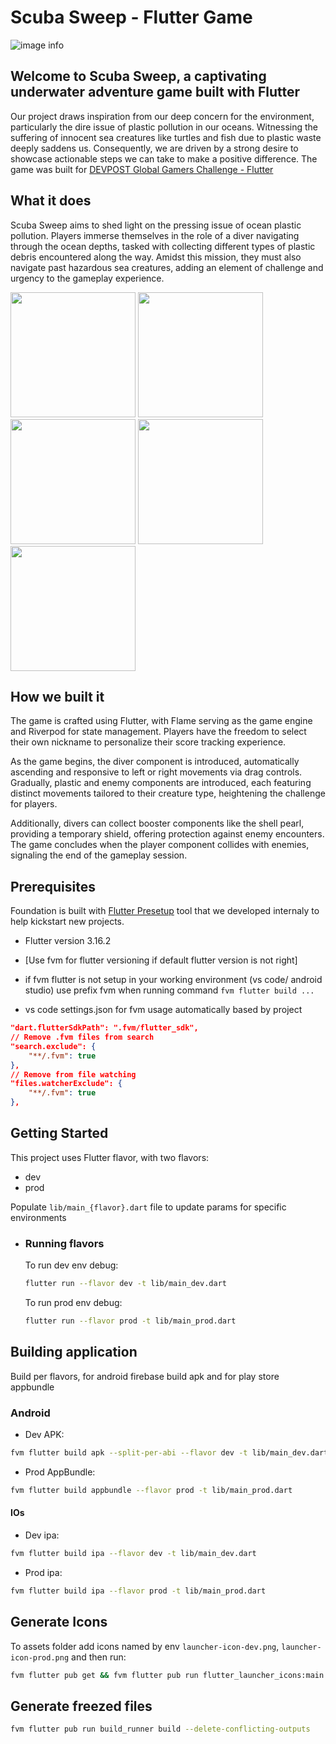 # Scuba Sweep - Flutter Game

![image info](https://github.com/QEDteam/scuba-sweep/assets/30495155/627c1dfe-8e15-471f-92a0-ec98703995c4)

## Welcome to Scuba Sweep, a captivating underwater adventure game built with Flutter

Our project draws inspiration from our deep concern for the environment, particularly the dire issue of plastic pollution in our oceans. Witnessing the suffering of innocent sea creatures like turtles and fish due to plastic waste deeply saddens us. Consequently, we are driven by a strong desire to showcase actionable steps we can take to make a positive difference. The game was built for [DEVPOST Global Gamers Challenge - Flutter](https://globalgamers.devpost.com/)

## What it does

Scuba Sweep aims to shed light on the pressing issue of ocean plastic pollution. Players immerse themselves in the role of a diver navigating through the ocean depths, tasked with collecting different types of plastic debris encountered along the way. Amidst this mission, they must also navigate past hazardous sea creatures, adding an element of challenge and urgency to the gameplay experience.

<img width="200" src="https://github.com/QEDteam/scuba-sweep/assets/30495155/5125c4c4-1cf6-466c-a79c-d7af08701c12"/>
<img width="200" src="https://github.com/QEDteam/scuba-sweep/assets/30495155/e3faab95-55e6-4985-9ed7-9195ca6b5214"/>
<img width="200" src="https://github.com/QEDteam/scuba-sweep/assets/30495155/02084009-e844-42b5-915e-59fe1a08277e"/>
<img width="200" src="https://github.com/QEDteam/scuba-sweep/assets/30495155/47f6e613-c186-42a3-92fd-9f249d787207"/>
<img width="200" src="https://github.com/QEDteam/scuba-sweep/assets/30495155/100d7102-a484-478d-a567-1183c7ea22b1"/>

## How we built it

The game is crafted using Flutter, with Flame serving as the game engine and Riverpod for state management. Players have the freedom to select their own nickname to personalize their score tracking experience.

As the game begins, the diver component is introduced, automatically ascending and responsive to left or right movements via drag controls. Gradually, plastic and enemy components are introduced, each featuring distinct movements tailored to their creature type, heightening the challenge for players.

Additionally, divers can collect booster components like the shell pearl, providing a temporary shield, offering protection against enemy encounters. The game concludes when the player component collides with enemies, signaling the end of the gameplay session.

## Prerequisites

Foundation is built with [Flutter Presetup](https://github.com/vbalagovic/flutter-presetup) tool that we developed internaly to help kickstart new projects.

- Flutter version 3.16.2
- [Use fvm for flutter versioning if default flutter version is not right]
- if fvm flutter is not setup in your working environment (vs code/ android studio) use prefix fvm when running command `fvm flutter build ...`

- vs code settings.json for fvm usage automatically based by project

```json
"dart.flutterSdkPath": ".fvm/flutter_sdk",
// Remove .fvm files from search
"search.exclude": {
    "**/.fvm": true
},
// Remove from file watching
"files.watcherExclude": {
    "**/.fvm": true
},
```

## Getting Started

This project uses Flutter flavor, with two flavors:

- dev
- prod

Populate `lib/main_{flavor}.dart` file to update params for specific environments

- ### Running flavors

    To run dev env debug:

    ```bash
    flutter run --flavor dev -t lib/main_dev.dart
    ```

    To run prod env debug:

    ```bash
    flutter run --flavor prod -t lib/main_prod.dart
    ```

## Building application

Build per flavors, for android firebase build apk and for play store appbundle

### Android

- Dev APK:

```bash
fvm flutter build apk --split-per-abi --flavor dev -t lib/main_dev.dart
```

- Prod AppBundle:

```bash
fvm flutter build appbundle --flavor prod -t lib/main_prod.dart
```

#### IOs

- Dev ipa:

```bash
fvm flutter build ipa --flavor dev -t lib/main_dev.dart
```

- Prod ipa:

```bash
fvm flutter build ipa --flavor prod -t lib/main_prod.dart
```

## Generate Icons

To assets folder add icons named by env `launcher-icon-dev.png`, `launcher-icon-prod.png` and then run:

```bash
fvm flutter pub get && fvm flutter pub run flutter_launcher_icons:main -f flutter_launcher_icons*
```

## Generate freezed files

```bash
fvm flutter pub run build_runner build --delete-conflicting-outputs
```
